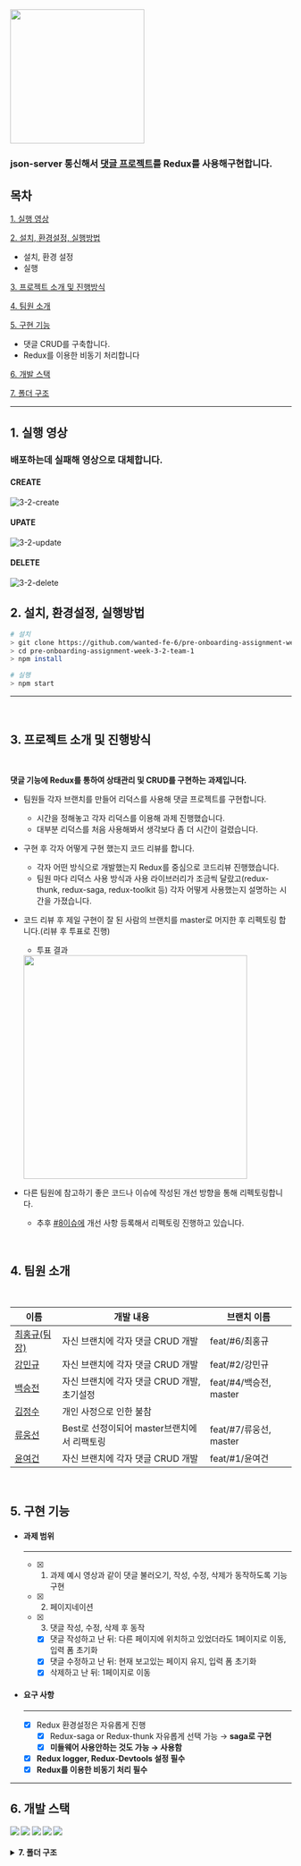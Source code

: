 ## <img src='https://user-images.githubusercontent.com/85447054/190890328-ba527a9c-6216-46e9-8e7e-45437174f0f6.png' width='240'/>

### json-server 통신해서 [댓글 프로젝트](https://younuk.notion.site/a8d75feeb90040a1b64bef5944664969)를  Redux를 사용해구현합니다.

## 목차

[1. 실행 영상](#1-실행-영상)

[2. 설치, 환경설정, 실행방법](#2-설치-환경설정-실행방법)

- 설치, 환경 설정
- 실행

[3. 프로젝트 소개 및 진행방식](#3-프로젝트-소개-및-진행방식)

[4. 팀원 소개](#4-팀원-소개)

[5. 구현 기능](#5-구현-기능)

- 댓글 CRUD를 구축합니다.
- Redux를 이용한 비동기 처리합니다 

[6. 개발 스택](#6-개발-스택)

[7. 폴더 구조](#6-개발-스택)

---

## 1. 실행 영상

### 배포하는데 실패해 영상으로 대체합니다.

#### CREATE
![3-2-create](https://user-images.githubusercontent.com/59273135/190939750-ec9a5ab6-9998-42f2-be88-6988c6a921b5.gif)

#### UPATE
![3-2-update](https://user-images.githubusercontent.com/59273135/190939762-46d9e91d-a0dc-4190-b7dc-73a513713367.gif)

#### DELETE
![3-2-delete](https://user-images.githubusercontent.com/59273135/190939758-2502d466-c436-401c-bb08-4d3e5a51363e.gif)

## 2. 설치, 환경설정, 실행방법

```bash
# 설치
> git clone https://github.com/wanted-fe-6/pre-onboarding-assignment-week-3-2-team-1.git
> cd pre-onboarding-assignment-week-3-2-team-1
> npm install

# 실행
> npm start
```

---
  <br/>
  
## 3. 프로젝트 소개 및 진행방식

  <br/>

  **댓글 기능에 Redux를 통하여 상태관리 및 CRUD를 구현하는 과제입니다.**

  - 팀원들 각자 브랜치를 만들어 리덕스를 사용해 댓글 프로젝트를 구현합니다.
  
    - 시간을 정해놓고 각자 리덕스를 이용해 과제 진행했습니다.
    - 대부분 리덕스를 처음 사용해봐서 생각보다 좀 더 시간이 걸렸습니다.
  
  - 구현 후 각자 어떻게 구현 했는지 코드 리뷰를 합니다.
  
    - 각자 어떤 방식으로 개발했는지 Redux를 중심으로 코드리뷰 진행했습니다.
    - 팀원 마다 리덕스 사용 방식과 사용 라이브러리가 조금씩 달랐고(redux-thunk, redux-saga, redux-toolkit 등) 각자 어떻게 사용했는지 설명하는 시간을 가졌습니다.
  
  - 코드 리뷰 후 제일 구현이 잘 된 사람의 브랜치를 master로 머지한 후 리펙토링 합니다.(리뷰 후 투표로 진행)  
    - 투표 결과
     <img src="https://user-images.githubusercontent.com/77873651/190910947-49d00d18-e06f-4bd1-a68d-199e93a393d7.png"  width="400" />


  
  - 다른 팀원에 참고하기 좋은 코드나 이슈에 작성된 개선 방향을 통해 리펙토링합니다.
    - 추후 [#8이슈에](https://github.com/wanted-fe-6/pre-onboarding-assignment-week-3-2-team-1/issues/8) 개선 사항 등록해서 리펙토링 진행하고 있습니다.
  
  
  
  
  
  <br/>
  
## 4. 팀원 소개

  <br/>

| 이름                                          | 개발 내용                       | 브랜치 이름        |
| --------------------------------------------- | ------------------------------- |-------------- |
| [최홍규(팀장)](https://github.com/gomgun-lab) | 자신 브랜치에 각자 댓글 CRUD 개발 |  feat/#6/최홍규
| [강민규](https://github.com/kagrin97)         | 자신 브랜치에 각자 댓글 CRUD 개발 | feat/#2/강민규
| [백승전](https://github.com/BaikSeungJeon)    | 자신 브랜치에 각자 댓글 CRUD 개발, 초기설정 | feat/#4/백승전, master
| [김정수](https://github.com/sunpl13)          | 개인 사정으로 인한 불참         |   
| [류웅선](https://github.com/unsnruu)          | Best로 선정이되어 master브랜치에서 리팩토링 | feat/#7/류웅선,  master
| [윤여건](https://github.com/kunnyCode)        | 자신 브랜치에 각자 댓글 CRUD 개발 | feat/#1/윤여건

  <br/>
  
## 5. 구현 기능  

- #### 과제 범위

  ***

  - [x] 1. 과제 예시 영상과 같이 댓글 불러오기, 작성, 수정, 삭제가 동작하도록 기능 구현

  - [x] 2. 페이지네이션
  - [x] 3. 댓글 작성, 수정, 삭제 후 동작
    - [x] 댓글 작성하고 난 뒤: 다른 페이지에 위치하고 있었더라도 1페이지로 이동, 입력 폼 초기화
    - [x] 댓글 수정하고 난 뒤: 현재 보고있는 페이지 유지, 입력 폼 초기화
    - [x] 삭제하고 난 뒤: 1페이지로 이동  

- #### 요구 사항

  ***

  - [x] Redux 환경설정은 자유롭게 진행
    - [x] Redux-saga or Redux-thunk 자유롭게 선택 가능 &rarr; <b>saga로 구현</br>
    - [x] 미들웨어 사용안하는 것도 가능 &rarr; <b>사용함</br>

  - [x] Redux logger, Redux-Devtools 설정 필수
  - [x] Redux를 이용한 비동기 처리 필수

---  
  
## 6. 개발 스택  

<div>
<img src="https://img.shields.io/badge/React-61DAFB?style=for-the-badge&logo=react&logoColor=white"/>
<img src="https://img.shields.io/badge/Redux-764ABC?style=for-the-badge&logo=redux&logoColor=white"/>
<img src="https://img.shields.io/badge/Redux saga-999999?style=for-the-badge&logo=reduxsaga&logoColor=white"/>
<img src="https://img.shields.io/badge/JavaScript-F7DF1E?style=for-the-badge&logo=javascript&logoColor=white"/>
<img src="https://img.shields.io/badge/styled components-DB7093?style=for-the-badge&logo=styledcomponents&logoColor=white"/>
</div>  

<br/>
<details>
<summary> 7. 폴더 구조  </summary>
<pre>
📦src
 ┣ 📂api
 ┃ ┗ 📜comment.js
 ┣ 📂components
 ┃ ┣ 📜CommentList.js
 ┃ ┣ 📜Form.js
 ┃ ┣ 📜PageList.js
 ┃ ┗ 📜Skeleton.js
 ┣ 📂containers
 ┃ ┣ 📜CommentListContainer.js
 ┃ ┣ 📜FormContainer.js
 ┃ ┗ 📜PageListContainer.js
 ┣ 📂redux
 ┃ ┣ 📂comment
 ┃ ┃ ┣ 📜saga.js
 ┃ ┃ ┗ 📜slice.js
 ┃ ┣ 📂form
 ┃ ┃ ┣ 📜saga.js
 ┃ ┃ ┗ 📜slice.js
 ┃ ┣ 📂pagination
 ┃ ┃ ┣ 📜saga.js
 ┃ ┃ ┗ 📜slice.js
 ┃ ┗ 📜index.js
 ┣ 📂store
 ┃ ┗ 📜index.js
 ┣ 📂util
 ┃ ┣ 📜async.utill.js
 ┃ ┗ 📜withError.util.js
 ┣ 📜App.js
 ┣ 📜index.js
 ┣ 📜logo.svg
 ┣ 📜reportWebVitals.js
 ┗ 📜setupTests.js
</pre>
</details>
